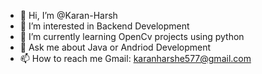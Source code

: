 - 👋 Hi, I’m @Karan-Harsh
- 👀 I’m interested in Backend Development
- 🌱 I’m currently learning OpenCv projects using python
- 💬 Ask me about Java or Andriod Development
- 📫 How to reach me Gmail: karanharshe577@gmail.com

<!---
Karan-Harsh/Karan-Harsh is a ✨ special ✨ repository because its `README.md` (this file) appears on your GitHub profile.
You can click the Preview link to take a look at your changes.
--->
